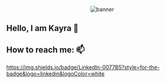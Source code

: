 <p align="center">
  
<img src="https://github.com/user-attachments/assets/eccae978-f626-4ae2-9244-78e49ca11d5b" alt="banner">
  
</p>




## Hello, I am Kayra 👋



## How to reach me: 📫

https://img.shields.io/badge/LinkedIn-0077B5?style=for-the-badge&logo=linkedin&logoColor=white


<!--
**KayraYK/KayraYK** is a ✨ _special_ ✨ repository because its `README.md` (this file) appears on your GitHub profile.

Here are some ideas to get you started:

- 🔭 I’m currently working on ...
- 🌱 I’m currently learning ...
- 👯 I’m looking to collaborate on ...
- 🤔 I’m looking for help with ...
- 💬 Ask me about ...
- 📫 How to reach me: ...
- 😄 Pronouns: ...
- ⚡ Fun fact: ...
-->
